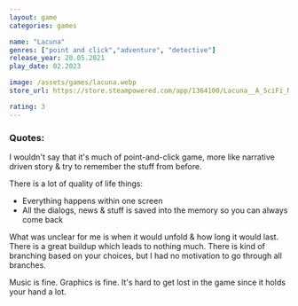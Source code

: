 ```yaml
---
layout: game
categories: games

name: "Lacuna"
genres: ["point and click","adventure", "detective"]
release_year: 20.05.2021
play_date: 02.2023

image: /assets/games/lacuna.webp
store_url: https://store.steampowered.com/app/1364100/Lacuna__A_SciFi_Noir_Adventure/

rating: 3
---
```


### Quotes:

I wouldn't say that it's much of point-and-click game, more like narrative driven story & try to remember the stuff from before.

There is a lot of quality of life things:
* Everything happens within one screen
* All the dialogs, news & stuff is saved into the memory so you can always come back

What was unclear for me is when it would unfold & how long it would last. 
There is a great buildup which leads to nothing much.
There is kind of branching based on your choices, but I had no motivation to go through all branches.

Music is fine. Graphics is fine. It's hard to get lost in the game since it holds your hand a lot.